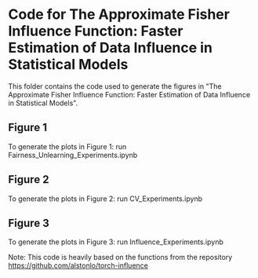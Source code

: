 # Code for The Approximate Fisher Influence Function: Faster Estimation of Data Influence in Statistical Models

This folder contains the code used to generate the figures in "The Approximate Fisher Influence Function: Faster Estimation of Data Influence in Statistical Models".

## Figure 1

To generate the plots in Figure 1: run Fairness_Unlearning_Experiments.ipynb


## Figure 2

To generate the plots in Figure 2: run CV_Experiments.ipynb

## Figure 3

To generate the plots in Figure 3: run Influence_Experiments.ipynb


Note: This code is heavily based on the functions from the repository https://github.com/alstonlo/torch-influence
